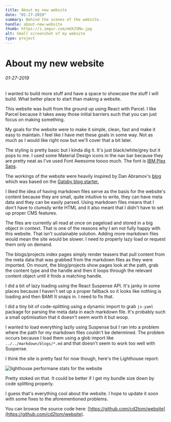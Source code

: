 ```yaml
---
title: About my new website
date: "01-27-2019"
summary: Behind the scenes of the website.
handle: about-new-website
thumb: https://i.imgur.com/mUXJSMw.jpg
alt: Small screenshot of my website
type: project
---
```


# About my new website

###### 01-27-2019

I wanted to build more stuff and have a space to showcase the stuff I will build. What better place to start than making a website.

This website was built from the ground up using React with Parcel. I like Parcel because it takes away those initial barriers such that you can just focus on making something.

My goals for the website were to make it simple, clean, fast and make it easy to maintain. I feel like I have met these goals in some way. Not as much as I would like right now but we'll cover that a bit later.

The styling is pretty basic but I kinda dig it. It's just black/white/grey but it pops to me. I used some Material Design icons in the nav bar because they are pretty neat as I've used Font Awesome toooo much. The font is [IBM Plex Sans](https://fonts.google.com/specimen/IBM+Plex+Sans).

The workings of the website were heavily inspired by Dan Abramov's [blog](https://overreacted.io/) which was based on the [Gatsby blog starter.](https://github.com/gatsbyjs/gatsby-starter-blog)

I liked the idea of having markdown files serve as the basis for the website's content because they are small, quite intuitive to write, they can have meta data and they can be easily parsed. Using markdown files means that I don't have to clumsily write HTML and it also meant that I didn't have to set up proper CMS features.

The files are currently all read at once on pageload and stored in a big object in context. That is one of the reasons why I am not fully happy with this website. That isn't sustainable solution. Adding more markdown files would mean the site would be slower. I need to properly lazy load or request them only on demand.

The blogs/projects index pages simply render teasers that pull content from the meta data that was grabbed from the markdown files as they were imported. On mount, the blog/projects show pages look at the path, grab the content type and the handle and then it loops through the relevant content object until it finds a matching handle.

I did a bit of lazy loading using the React Suspense API. It's janky in some places because I haven't set up a proper fallback so it looks like nothing is loading and then BAM! It snaps in. I need to fix that.

I did a tiny bit of code-splitting using a dynamic import to grab `js-yaml` package for parsing the meta data in each markdown file. It's probably such a small optimisation that it doesn't seem worth it but woop.

I wanted to load everything lazily using Suspense but I ran into a problem where the path for my markdown files couldn't be determined. The problem occurs because I load them using a glob import like `../../markdown/blogs/*.md` and that doesn't seem to work too well with Suspense.

I think the site is pretty fast for now though, here's the Lighthouse report:

![lighthouse performane stats for the website](https://i.imgur.com/KaL9XKL.jpg)

Pretty stoked on that. It could be better if I get my bundle size down by code splitting properly.

I guess that's everything cool about the website. I hope to update it soon with some fixes to the aforementioned problems.

You can browse the source code here: [https://github.com/cd2tom/website](https://github.com/cd2tom/website).
